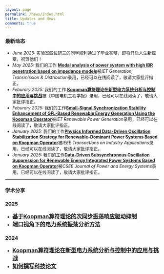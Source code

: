 ```yaml
---
layout: page
permalink: /news/index.html
title: Updates and News
comments: true
---
```


### 最新动态

- *June 2025:* 实验室四位研三的同学顺利通过了毕业答辩，即将开启人生新篇章，祝贺他们！
- *May 2025:* 我们的工作 [**Modal analysis of power system with high IBR penetration based on impedance models**](https://ietresearch.onlinelibrary.wiley.com/doi/full/10.1049/gtd2.70059/)被*IET Generation, Transmission & Distribution*录用，已经可以在线阅读了，敬请大家批评指正。
- *Feburary 2025:* 我们的工作 [**Koopman算符理论在新型电力系统分析与控制中的应用与挑战**](https://kns.cnki.net/kcms2/article/abstract?v=YHRUfPYi6NNxh8tFFrkZgEjVtJP0jcVbqHzx7AJ3NoTNHUGUZksdNDJ9blmzgKjyk18ttRPIv8FH94nvoJNHdY-e9pmHl2kROszzU62B1mcMaooBUjRlRZfKJfOI3dKaS-U7DwtIi7n43TEERgDRkIgNzYLloCz_vqEufn4rsjPHYYx5AcWrmzgCjW7RgTRo&uniplatform=NZKPT&language=CHS/)被《中国电机工程学报》录用，已经可以在线阅读了，敬请大家批评指正。
- *Feburary 2025:* 我们的工作[**Small-Signal Synchronization Stability Enhancement of GFL-Based Renewable Energy Generation Using the Koopman Operator**](https://ietresearch.onlinelibrary.wiley.com/doi/10.1049/rpg2.70014/)被*IET Renewable Power Generation*录用，已经可以在线阅读了，敬请大家批评指正。
- *January 2025:* 我们的工作[**Physics Informed Data-Driven Oscillation Stabilization Strategy for Renewable-Dominant Power Systems Based on Koopman Operator**](https://ieeexplore.ieee.org/document/10841951/)被*IEEE Transactions on Industry Applications*录用，已经可以在线阅读了，敬请大家批评指正。
- *January 2025:* 我们的工作[**Data-Driven Subsynchronous Oscillation Suppression for Renewable Energy Integrated Power Systems Based on Koopman Operator**](https://ieeexplore.ieee.org/document/10838276/)被*CSEE Journal of Power and Energy Systems*录用，已经可以在线阅读了，敬请大家批评指正。


---


### 学术分享

### 2025

- [<b><font size=4>基于Koopman算符理论的次同步振荡响应驱动抑制</font></b>](https://lezheng.org/news/Data-Driven-SSO-Suppression-CSEEJPES/)
- [<b><font size=4>端口视角下的电力系统振荡分析方法</font></b>](https://lezheng.org/news/port-review/)


### 2024

- [<b><font size=4>Koopman算符理论在新型电力系统分析与控制中的应用与挑战</font></b>](https://lezheng.org/news/koopman-review/)
- [<b><font size=4>如何撰写科技论文</font></b>](https://lezheng.org/news/how-to-write-paper/)

